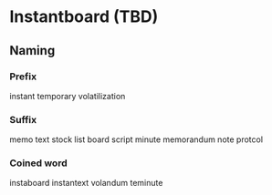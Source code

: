 # Instantboard (TBD)

## Naming

### Prefix

instant
temporary
volatilization

### Suffix

memo
text
stock
list
board
script
minute
memorandum
note
protcol

### Coined word

instaboard
instantext
volandum
teminute

